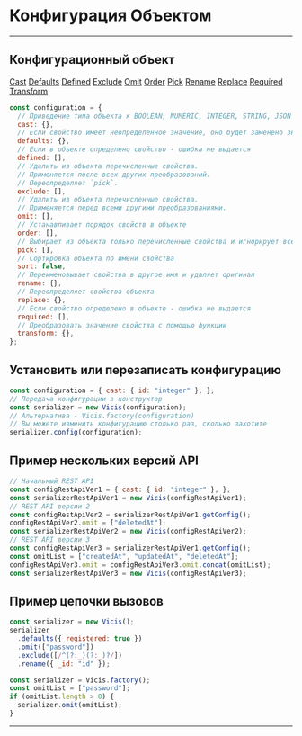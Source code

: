 # Конфигурация Объектом

---

## Конфигурационный объект

[Cast](/ru/cast.md) [Defaults](/ru/defaults.md) [Defined](/ru/defined.md) [Exclude](/ru/exclude.md) [Omit](/ru/omit.md) [Order](/ru/order.md) [Pick](/ru/pick.md) [Rename](/ru/rename.md) [Replace](/ru/replace.md) [Required](/ru/required.md) [Transform](/ru/transform.md)

```js
const configuration = {
  // Приведение типа объекта к BOOLEAN, NUMERIC, INTEGER, STRING, JSON
  cast: {},
  // Если свойство имеет неопределенное значение, оно будет заменено значением из конфигурации
  defaults: {},
  // Если в объекте определено свойство - ошибка не выдается
  defined: [],
  // Удалить из объекта перечисленные свойства.
  // Применяется после всех других преобразований.
  // Переопределяет `pick`.
  exclude: [],
  // Удалить из объекта перечисленные свойства.
  // Применяется перед всеми другими преобразованиями.
  omit: [],
  // Устанавливает порядок свойств в объекте
  order: [],
  // Выбирает из объекта только перечисленные свойства и игнорирует все остальные свойства
  pick: [],
  // Сортировка объекта по имени свойства
  sort: false,
  // Переименовывает свойства в другое имя и удаляет оригинал
  rename: {},
  // Переопределяет свойства объекта
  replace: {},
  // Если свойство определено в объекте - ошибка не выдается
  required: [],
  // Преобразовать значение свойства с помощью функции
  transform: {},
};
```

## Установить или перезаписать конфигурацию

```js
const configuration = { cast: { id: "integer" }, };
// Передача конфигурации в конструктор
const serializer = new Vicis(configuration);
// Альтернатива - Vicis.factory(configuration)
// Вы можете изменить конфигурацию столько раз, сколько захотите
serializer.config(configuration);
```

## Пример нескольких версий API

```js
// Начальный REST API
const configRestApiVer1 = { cast: { id: "integer" }, };
const serializerRestApiVer1 = new Vicis(configRestApiVer1);
// REST API версии 2
const configRestApiVer2 = serializerRestApiVer1.getConfig();
configRestApiVer2.omit = ["deletedAt"];
const serializerRestApiVer2 = new Vicis(configRestApiVer2);
// REST API версии 3
const configRestApiVer3 = serializerRestApiVer1.getConfig();
const omitList = ["createdAt", "updatedAt", "deletedAt"];
configRestApiVer3.omit = configRestApiVer3.omit.concat(omitList);
const serializerRestApiVer3 = new Vicis(configRestApiVer3);
```

## Пример цепочки вызовов

```js
const serializer = new Vicis();
serializer
  .defaults({ registered: true })
  .omit(["password"])
  .exclude([/^(?:_)(?:_)?/])
  .rename({ _id: "id" });
```

```js
const serializer = Vicis.factory();
const omitList = ["password"];
if (omitList.length > 0) {
  serializer.omit(omitList);
}
```

---
